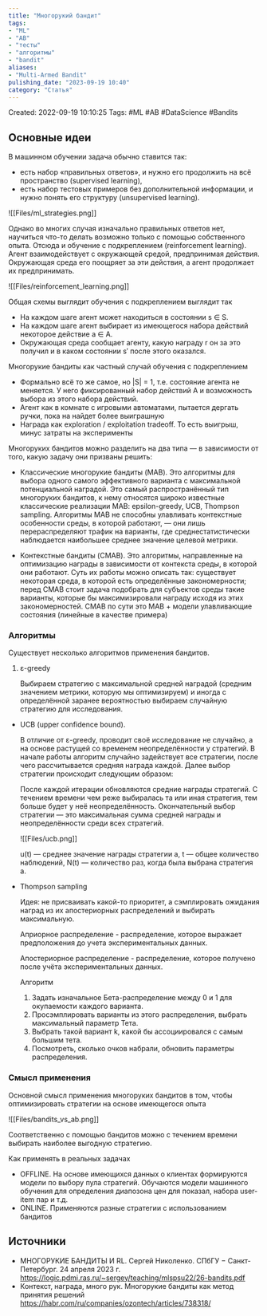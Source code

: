 ```yaml
---
title: "Многорукий бандит"
tags:
- "ML"
- "AB"
- "тесты"
- "алгоритмы"
- "bandit"
aliases:
- "Multi-Armed Bandit"
pulishing_date: "2023-09-19 10:40"
category: "Статья"
---
```


Created: 2022-09-19 10:10:25
Tags: #ML #AB #DataScience #Bandits

## Основные идеи

В машинном обучении задача обычно ставится так:
* есть набор «правильных ответов», и нужно его продолжить на всё пространство (supervised learning),
* есть набор тестовых примеров без дополнительной информации, и нужно понять его структуру (unsupervised learning).

![[Files/ml_strategies.png]]

Однако во многих случая изначально правильных ответов нет, научиться что-то делать возможно только с помощью собственного опыта.
Отсюда и обучение с подкреплением (reinforcement learning).
Агент взаимодействует с окружающей средой, предпринимая действия. Окружающая среда его поощряет за эти действия, а агент продолжает их предпринимать.

![[Files/reinforcement_learning.png]]

Общая схемы выглядит обучения с подкреплением выглядит так

* На каждом шаге агент может находиться в состоянии s ∈ S.
* На каждом шаге агент выбирает из имеющегося набора действий некоторое действие a ∈ A.
* Окружающая среда сообщает агенту, какую награду r он за это получил и в каком состоянии s′ после этого оказался.

Многорукие бандиты как частный случай обучения с подкреплением

* Формально всё то же самое, но |S| = 1, т.е. состояние агента не меняется. У него фиксированный набор действий A и возможность выбора из этого набора действий.
* Агент как в комнате с игровыми автоматами, пытается дергать ручки, пока на найдет более выиграшную
* Награда как exploration / exploitation tradeoff. То есть выигрыш, минус затраты на эксперименты

Многоруких бандитов можно разделить на два типа — в зависимости от того, какую задачу они призваны решить: 

* Классические многорукие бандиты (MAB). 
Это алгоритмы для выбора одного самого эффективного варианта с максимальной потенциальной наградой. Это самый распространённый тип многоруких бандитов, к нему относятся широко известные классические реализации MAB: epsilon-greedy, UCB, Thompson sampling. Алгоритмы MAB не способны улавливать контекстные особенности среды, в которой работают, — они лишь перераспределяют трафик на варианты, где среднестатистически наблюдается наибольшее среднее значение целевой метрики. 

* Контекстные бандиты (CMAB). Это алгоритмы, направленные на оптимизацию награды в зависимости от контекста среды, в которой они работают. Суть их работы можно описать так: существует некоторая среда, в которой есть определённые закономерности; перед CMAB стоит задача подобрать для субъектов среды такие варианты, которые бы максимизировали награду исходя из этих закономерностей. CMAB по сути это MAB + модели улавливающие состояния (линейные в качестве примера)

### Алгоритмы
Существует несколько алгоритмов применения бандитов.

1. ε-greedy

    Выбираем стратегию с максимальной средней наградой (средним значением метрики, которую мы оптимизируем) и иногда с определённой заранее вероятностью выбираем случайную стратегию для исследования. 

* UCB (upper confidence bound).

    В отличие от ε-greedy, проводит своё исследование не случайно, а на основе растущей со временем неопределённости у стратегий. В начале работы алгоритм случайно задействует все стратегии, после чего рассчитывается средняя награда каждой. Далее выбор стратегии происходит следующим образом: 
    
    После каждой итерации обновляются средние награды стратегий. 
    С течением времени чем реже выбиралась та или иная стратегия, тем больше будет у неё неопределённость. 
    Окончательный выбор стратегии — это максимальная сумма средней награды и неопределённости среди всех стратегий. 

    ![[Files/ucb.png]]

    u(t) — среднее значение награды стратегии a, t — общее количество наблюдений, N(t) — количество раз, когда была выбрана стратегия a. 

* Thompson sampling

    Идея: не присваивать какой-то приоритет, а сэмплировать ожидания наград из их апостериорных распределений и выбирать максимальную.

    Априорное распределение - распределение, которое выражает предположения до учета экспериментальных данных.

    Апостериорное распределение - распределение, которое получено после учёта экспериментальных данных.

    Алгоритм 
    1. Задать изначальное Бета-распределение между 0 и 1 для окупаемости каждого варианта.
    2. Просэмплировать варианты из этого распределения, выбрать максимальный параметр Тета.
    3. Выбрать такой вариант k, какой бы ассоциировался с самым большим тета.
    4. Посмотреть, сколько очков набрали, обновить параметры распределения.

### Смысл применения

Основной смысл применения многоруких бандитов в том, чтобы оптимизировать стратегии на основе имеющегося опыта

![[Files/bandits_vs_ab.png]]

Соответственно с помощью бандитов можно с течением времени выбирать наиболее выгодную стратегию.

Как применять в реальных задачах
* OFFLINE. На основе имеющихся данных о клиентах формируются  модели по выбору пула стратегий. Обучаются модели машинного обучения для определения диапозона цен для показал, набора user-item пар и т.д.
* ONLINE. Применяются разные стратегии с использованием бандитов

## Источники

- МНОГОРУКИЕ БАНДИТЫ И RL. Сергей Николенко. СПбГУ − Санкт-Петербург. 24 апреля 2023 г. https://logic.pdmi.ras.ru/~sergey/teaching/mlspsu22/26-bandits.pdf
- Контекст, награда, много рук. Многорукие бандиты как метод принятия решений https://habr.com/ru/companies/ozontech/articles/738318/